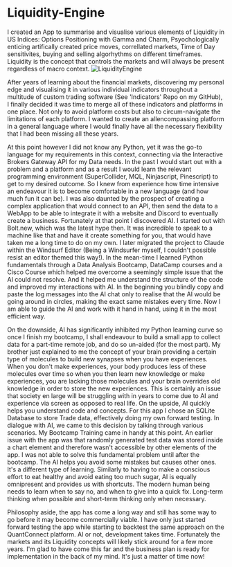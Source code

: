 # Liquidity-Engine
I created an App to summarise and visualise various elements of Liquidity in US Indices: Options Positioning with Gamma and Charm, Psyochologically enticing artifically created price moves, correllated markets, Time of Day sensitivites, buying and selling algorhythms on different timeframes. Liquidity is the concept that controls the markets and will always be present regardless of macro context.
![LiquidityEngine](https://github.com/user-attachments/assets/3c03b8b6-fcd0-4cb2-bd11-d9e2e7cad28f)

After years of learning about the financial markets, discovering my personal edge and visualising it in various individual indicators throughout a multitude of custom trading software (See 'Indicators' Repo on my GitHub), I finally decided it was time to merge all of these indicators and platforms in one place. Not only to avoid platform costs but also to circum-navigate the limitations of each platform. I wanted to create an allencompassing platform in a general language where I would finally have all the necessary flexibility that I had been missing all these years.

At this point however I did not know any Python, yet it was the go-to language for my requirements in this context, connecting via the Interactive Brokers Gateway API for my Data needs. In the past I would start out with a problem and a platform and as a result I would learn the relevant programming environment (SuperCollider, MQL, Ninjascript, Pinescript) to get to my desired outcome. So I knew from experience how time intensive an endeavour it is to become comfortable in a new language (and how much fun it can be). I was also daunted by the prospect of creating a complex application that would connect to an API, then send the data to a WebApp to be able to integrate it with a website and Discord to eventually create a business. Fortunately at that point I discovered AI. I started out with Bolt.new, which was the latest hype then. It was incredible to speak to a machine like that and have it create something for you, that would have taken me a long time to do on my own. I later migrated the project to Claude within the Windsurf Editor (Being a Windsurfer myself, I couldn't possible resist an editor themed this way!). In the mean-time I learned Python fundamentals through a Data Analysis Bootcamp, DataCamp courses and a Cisco Course which helped me overcome a seemingly simple issue that the AI could not resolve. And it helped me understand the structure of the code and improved my interactions with AI. In the beginning you blindly copy and paste the log messages into the AI chat only to realise that the AI would be going around in circles, making the exact same mistakes every time. Now I am able to guide the AI and work with it hand in hand, using it in the most efficient way.

On the downside, AI has significantly inhibited my Python learning curve so once I finish my bootcamp, I shall endeavour to build a small app to collect data for a part-time remote job, and do so un-aided (for the most part). My brother just explained to me the concept of your brain providing a certain type of molecules to build new synapses when you have experiences. When you don't make experiences, your body produces less of these molecules over time so when you then learn new knowledge or make experiences, you are lacking those molecules and your brain overrides old knowledge in order to store the new experiences. This is certainly an issue that society en large will be struggling with in years to come due to AI and experience via screen as opposed to real life.
On the upside, AI quickly helps you understand code and concepts. For this app I chose an SQLite Database to store Trade data, effectively doing my own forward testing. In dialogue with AI, we came to this decision by talking through various scenarios. My Bootcamp Training came in handy at this point. An earlier issue with the app was that randomly generated test data was stored inside a chart element and therefore wasn't accessible by other elements of the app. I was not able to solve this fundamental problem until after the bootcamp. The AI helps you avoid some mistakes but causes other ones. It's a different type of learning. Similarly to having to make a conscious effort to eat healthy and avoid eating too much sugar, AI is equally omnipresent and provides us with shortcuts. The modern human being needs to learn when to say no, and when to give into a quick fix. Long-term thinking when possible and short-term thinking only when necessary.

Philosophy aside, the app has come a long way and still has some way to go before it may become commercially viable. I have only just started forward testing the app while starting to backtest the same approach on the QuantConnect platform. AI or not, development takes time. Fortunately the markets and its Liquidity concepts will likely stick around for a few more years. I'm glad to have come this far and the business plan is ready for implementation in the back of my mind. It's just a matter of time now!
